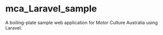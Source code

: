 # mca_Laravel_sample
A boiling-plate sample web application for Motor Culture Australia using Laravel.
